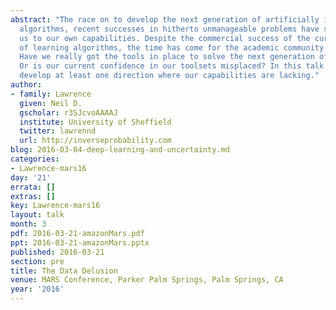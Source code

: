 ```yaml
---
abstract: "The race on to develop the next generation of artificially intelligent
  algorithms, recent successes in hitherto unmanageable problems have somewhat blinded
  us to our own capabilities. Despite the commercial success of the current generation
  of learning algorithms, the time has come for the academic community to take stock.
  Have we really got the tools in place to solve the next generation of learning problems?
  Or is our current confidence in our toolsets misplaced? In this talk we\u2019ll
  develop at least one direction where our capabilities are lacking."
author:
- family: Lawrence
  given: Neil D.
  gscholar: r3SJcvoAAAAJ
  institute: University of Sheffield
  twitter: lawrennd
  url: http://inverseprobability.com
blog: 2016-03-04-deep-learning-and-uncertainty.md
categories:
- Lawrence-mars16
day: '21'
errata: []
extras: []
key: Lawrence-mars16
layout: talk
month: 3
pdf: 2016-03-21-amazonMars.pdf
ppt: 2016-03-21-amazonMars.pptx
published: 2016-03-21
section: pre
title: The Data Delusion
venue: MARS Conference, Parker Palm Springs, Palm Springs, CA
year: '2016'
---
```

